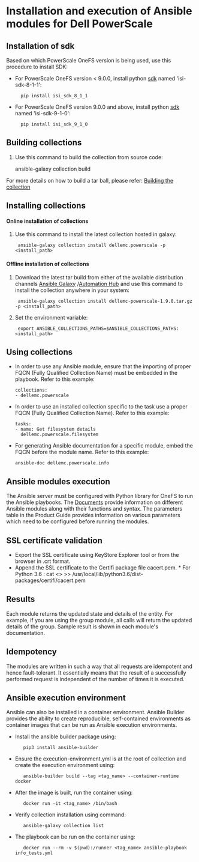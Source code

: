 <!--
Copyright (c) 2022 Dell Inc., or its subsidiaries. All Rights Reserved.

Licensed under the Apache License, Version 2.0 (the "License");
you may not use this file except in compliance with the License.
You may obtain a copy of the License at

    http://www.apache.org/licenses/LICENSE-2.0
-->

# Installation and execution of Ansible modules for Dell PowerScale

## Installation of sdk
Based on which PowerScale OneFS version is being used, use this procedure to install SDK:

* For PowerScale OneFS version < 9.0.0, install python [sdk](https://pypi.org/project/isi-sdk-8-1-1/) named 'isi-sdk-8-1-1': 
  
        pip install isi_sdk_8_1_1
  
* For PowerScale OneFS version 9.0.0 and above, install python [sdk](https://pypi.org/project/isi-sdk-9-1-0/) named 'isi-sdk-9-1-0':
        
        pip install isi_sdk_9_1_0

## Building collections
  1. Use this command to build the collection from source code:
    
        ansible-galaxy collection build

   For more details on how to build a tar ball, please refer: [Building the collection](https://docs.ansible.com/ansible/latest/dev_guide/developing_collections_distributing.html#building-your-collection-tarball)


## Installing collections
#### Online installation of collections 
  1. Use this command to install the latest collection hosted in galaxy:

	      ansible-galaxy collection install dellemc.powerscale -p <install_path>

  #### Offline installation of collections
  1. Download the latest tar build from either of the available distribution channels [Ansible Galaxy](https://galaxy.ansible.com/dellemc/powerscale) /[Automation Hub](https://console.redhat.com/ansible/automation-hub/repo/published/dellemc/powerscale) and use this command to install the collection anywhere in your system:

	      ansible-galaxy collection install dellemc-powerscale-1.9.0.tar.gz -p <install_path>

  2. Set the environment variable:

	      export ANSIBLE_COLLECTIONS_PATHS=$ANSIBLE_COLLECTIONS_PATHS:<install_path>

## Using collections

  * In order to use any Ansible module, ensure that the importing of proper FQCN (Fully Qualified Collection Name) must be embedded in the playbook.
   Refer to this example:
 
        collections:
        - dellemc.powerscale

  * In order to use an installed collection specific to the task use a proper FQCN (Fully Qualified Collection Name). Refer to this example:

        tasks:
        - name: Get filesystem details
          dellemc.powerscale.filesystem
    
  * For generating Ansible documentation for a specific module, embed the FQCN  before the module name. Refer to this example:
        
        ansible-doc dellemc.powerscale.info


## Ansible modules execution

The Ansible server must be configured with Python library for OneFS to run the Ansible playbooks. The [Documents](https://github.com/dell/ansible-powerscale/blob/1.9.0/docs) provide information on different Ansible modules along with their functions and syntax. The parameters table in the Product Guide provides information on various parameters which need to be configured before running the modules.

## SSL certificate validation

* Export the SSL certificate using KeyStore Explorer tool or from the browser in .crt format.
* Append the SSL certificate to the Certifi package file cacert.pem.
      * For Python 3.6 : cat <> >> /usr/local/lib/python3.6/dist-packages/certifi/cacert.pem

## Results
Each module returns the updated state and details of the entity. 
For example, if you are using the group module, all calls will return the updated details of the group.
Sample result is shown in each module's documentation.

## Idempotency
The modules are written in such a way that all requests are idempotent and hence fault-tolerant. It essentially means that the result of a successfully performed request is independent of the number of times it is executed.

## Ansible execution environment

Ansible can also be installed in a container environment. Ansible Builder provides the ability to create reproducible, self-contained environments as container images that can be run as Ansible execution environments.
* Install the ansible builder package using:

         pip3 install ansible-builder

* Ensure the execution-environment.yml is at the root of collection and create the execution environment using:

         ansible-builder build --tag <tag_name> --container-runtime docker

* After the image is built, run the container using:

         docker run -it <tag_name> /bin/bash

* Verify collection installation using command:

         ansible-galaxy collection list

* The playbook can be run on the container using:

         docker run --rm -v $(pwd):/runner <tag_name> ansible-playbook info_tests.yml
